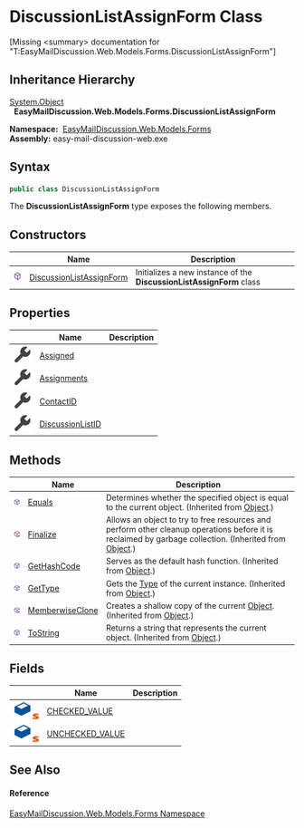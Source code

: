 DiscussionListAssignForm Class
==============================

[Missing &lt;summary> documentation for "T:EasyMailDiscussion.Web.Models.Forms.DiscussionListAssignForm"]



Inheritance Hierarchy
---------------------
[System.Object][1]  
  **EasyMailDiscussion.Web.Models.Forms.DiscussionListAssignForm**  

  **Namespace:**  [EasyMailDiscussion.Web.Models.Forms][2]  
  **Assembly:** easy-mail-discussion-web.exe

Syntax
------

```csharp
public class DiscussionListAssignForm
```

The **DiscussionListAssignForm** type exposes the following members.


Constructors
------------

|                  | Name                          | Description                                                          |
| ---------------- | ----------------------------- | -------------------------------------------------------------------- |
| ![Public method] | [DiscussionListAssignForm][3] | Initializes a new instance of the **DiscussionListAssignForm** class |


Properties
----------

|                    | Name                  | Description |
| ------------------ | --------------------- | ----------- |
| ![Public property] | [Assigned][4]         |             |
| ![Public property] | [Assignments][5]      |             |
| ![Public property] | [ContactID][6]        |             |
| ![Public property] | [DiscussionListID][7] |             |


Methods
-------

|                     | Name                  | Description                                                                                                                                                |
| ------------------- | --------------------- | ---------------------------------------------------------------------------------------------------------------------------------------------------------- |
| ![Public method]    | [Equals][8]           | Determines whether the specified object is equal to the current object. (Inherited from [Object][1].)                                                      |
| ![Protected method] | [Finalize][9]         | Allows an object to try to free resources and perform other cleanup operations before it is reclaimed by garbage collection. (Inherited from [Object][1].) |
| ![Public method]    | [GetHashCode][10]     | Serves as the default hash function. (Inherited from [Object][1].)                                                                                         |
| ![Public method]    | [GetType][11]         | Gets the [Type][12] of the current instance. (Inherited from [Object][1].)                                                                                 |
| ![Protected method] | [MemberwiseClone][13] | Creates a shallow copy of the current [Object][1]. (Inherited from [Object][1].)                                                                           |
| ![Public method]    | [ToString][14]        | Returns a string that represents the current object. (Inherited from [Object][1].)                                                                         |


Fields
------

|                                 | Name                  | Description |
| ------------------------------- | --------------------- | ----------- |
| ![Public field]![Static member] | [CHECKED_VALUE][15]   |             |
| ![Public field]![Static member] | [UNCHECKED_VALUE][16] |             |


See Also
--------

#### Reference
[EasyMailDiscussion.Web.Models.Forms Namespace][2]  

[1]: https://docs.microsoft.com/dotnet/api/system.object
[2]: ../README.md
[3]: _ctor.md
[4]: Assigned.md
[5]: Assignments.md
[6]: ContactID.md
[7]: DiscussionListID.md
[8]: https://docs.microsoft.com/dotnet/api/system.object.equals#system-object-equals(system-object)
[9]: https://docs.microsoft.com/dotnet/api/system.object.finalize#system-object-finalize
[10]: https://docs.microsoft.com/dotnet/api/system.object.gethashcode#system-object-gethashcode
[11]: https://docs.microsoft.com/dotnet/api/system.object.gettype#system-object-gettype
[12]: https://docs.microsoft.com/dotnet/api/system.type
[13]: https://docs.microsoft.com/dotnet/api/system.object.memberwiseclone#system-object-memberwiseclone
[14]: https://docs.microsoft.com/dotnet/api/system.object.tostring#System_Object_ToString
[15]: CHECKED_VALUE.md
[16]: UNCHECKED_VALUE.md
[Public method]: ../../icons/pubmethod.svg "Public method"
[Public property]: ../../icons/pubproperty.svg "Public property"
[Protected method]: ../../icons/protmethod.svg "Protected method"
[Public field]: ../../icons/pubfield.svg "Public field"
[Static member]: ../../icons/static.gif "Static member"